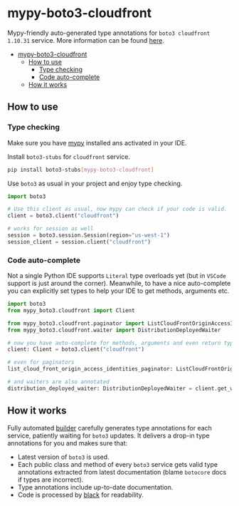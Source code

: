 # mypy-boto3-cloudfront

Mypy-friendly auto-generated type annotations for `boto3 cloudfront 1.10.31` service.
More information can be found [here](https://github.com/vemel/mypy_boto3).

- [mypy-boto3-cloudfront](#mypy-boto3-cloudfront)
  - [How to use](#how-to-use)
    - [Type checking](#type-checking)
    - [Code auto-complete](#code-auto-complete)
  - [How it works](#how-it-works)

## How to use

### Type checking

Make sure you have [mypy](https://github.com/python/mypy) installed ans activated in your IDE.

Install `boto3-stubs` for `cloudfront` service.

```bash
pip install boto3-stubs[mypy-boto3-cloudfront]
```

Use `boto3` as usual in your project and enjoy type checking.

```python
import boto3

# Use this client as usual, now mypy can check if your code is valid.
client = boto3.client("cloudfront")

# works for session as well
session = boto3.session.Session(region="us-west-1")
session_client = session.client("cloudfront")

```

### Code auto-complete

Not a single Python IDE supports `Literal` type overloads yet (but in `VSCode` support is just around the corner).
Meanwhile, to have a nice auto-complete you can explicitly set types to help your IDE to get methods, arguments etc.

```python
import boto3
from mypy_boto3.cloudfront import Client

from mypy_boto3.cloudfront.paginator import ListCloudFrontOriginAccessIdentitiesPaginator
from mypy_boto3.cloudfront.waiter import DistributionDeployedWaiter

# now you have auto-complete for methods, arguments and even return types
client: Client = boto3.client("cloudfront")

# even for paginators
list_cloud_front_origin_access_identities_paginator: ListCloudFrontOriginAccessIdentitiesPaginator = client.get_paginator("list_cloud_front_origin_access_identities")

# and waiters are also annotated
distribution_deployed_waiter: DistributionDeployedWaiter = client.get_waiter("distribution_deployed")
```

## How it works

Fully automated [builder](https://github.com/vemel/mypy_boto3) carefully generates
type annotations for each service, patiently waiting for `boto3` updates. It delivers
a drop-in type annotations for you and makes sure that:

- Latest version of `boto3` is used.
- Each public class and method of every `boto3` service gets valid type annotations
  extracted from latest documentation (blame `botocore` docs if types are incorrect).
- Type annotations include up-to-date documentation.
- Code is processed by [black](https://github.com/psf/black) for readability.